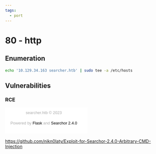 ```yaml
---
tags:
  - port
---
```

# 80 - http

## Enumeration

```bash
echo '10.129.34.163 searcher.htb' | sudo tee -a /etc/hosts
```

## Vulnerabilities

### RCE

![](Attachments/Pasted%20image%2020240119145632.png)

https://github.com/nikn0laty/Exploit-for-Searchor-2.4.0-Arbitrary-CMD-Injection